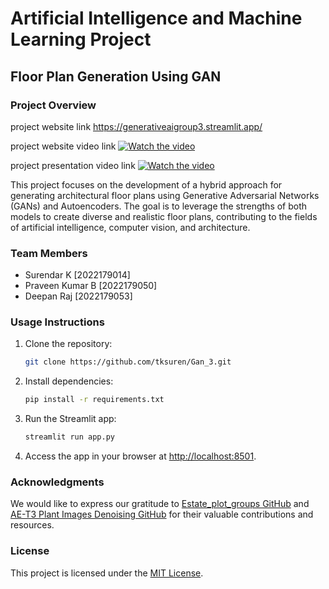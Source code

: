 # Artificial Intelligence and Machine Learning Project

## Floor Plan Generation Using GAN

### Project Overview
project website link      https://generativeaigroup3.streamlit.app/  

project website video link  [![    Watch the video](https://img.youtube.com/vi/YOUTUBE_VIDEO_ID/0.jpg)](https://youtu.be/4vZ-Bx8Bqoo)

project presentation video link   [![    Watch the video](https://img.youtube.com/vi/YOUTUBE_VIDEO_ID/0.jpg)](https://youtu.be/8uGcMgpR0HQ)

This project focuses on the development of a hybrid approach for generating architectural floor plans using Generative Adversarial Networks (GANs) and Autoencoders. The goal is to leverage the strengths of both models to create diverse and realistic floor plans, contributing to the fields of artificial intelligence, computer vision, and architecture.

### Team Members

- Surendar K [2022179014]
- Praveen Kumar B [2022179050]
- Deepan Raj [2022179053]


### Usage Instructions

1. Clone the repository:

    ```bash
    git clone https://github.com/tksuren/Gan_3.git
    ```

2. Install dependencies:

    ```bash
    pip install -r requirements.txt
    ```

3. Run the Streamlit app:

    ```bash
    streamlit run app.py
    ```

4. Access the app in your browser at [http://localhost:8501](http://localhost:8501).

### Acknowledgments

We would like to express our gratitude to [Estate_plot_groups GitHub](https://github.com/aakgna/Estate_plot_groups) and [AE-T3 Plant Images Denoising GitHub](https://github.com/adityamushyam/AE-T3/blob/main/Plant%20Images%20Denoising.ipynb) for their valuable contributions and resources.

### License

This project is licensed under the [MIT License](LICENSE).


